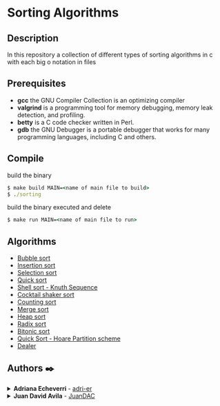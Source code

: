 # Sorting Algorithms
## Description
In this repository  a collection of different types of sorting algorithms in c with each big o notation in files
## Prerequisites
* __gcc__ the GNU Compiler Collection is an optimizing compiler 
* __valgrind__ is a programming tool for memory debugging, memory leak detection, and profiling. 
* __betty__ is a C code checker written in Perl.
* __gdb__   the GNU Debugger is a portable debugger that  works for many programming languages, including C and others.
## Compile
build the binary
```cmd
$ make build MAIN=<name of main file to build>
$ ./sorting
```
build the binary executed and delete
```cmd
$ make run MAIN=<name of main file to run>
```
## Algorithms
* [Bubble sort](0-bubble_sort.md)
* [Insertion sort]()
* [Selection sort]()
* [Quick sort]()
* [Shell sort - Knuth Sequence]()
* [Cocktail shaker sort]()
* [Counting sort]()
* [Merge sort]()
* [Heap sort]()
* [Radix sort]()
* [Bitonic sort]()
* [Quick Sort - Hoare Partition scheme]()
* [Dealer]()

## Authors ✒️
<details  style="user-select: none;">
	<summary>
		<strong style="cursor: pointer;">Adriana Echeverri</strong> - <a href="https://github.com/adri-er" target="_blank">adri-er</a>
	</summary>
	<img align="center" src="https://github-readme-stats.vercel.app/api/top-langs/?username=adri-er&layout=compact&theme=vue&langs_count=6" alt="adri-er github stats"/>
</details>

<details  style="user-select: none;">
	<summary>
		<strong style="cursor: pointer;">Juan David Avila</strong> - <a href="https://github.com/JuanDAC" target="_blank">JuanDAC</a>
	</summary>
	<img align="center" src="https://github-readme-stats.vercel.app/api/top-langs/?username=JuanDAC&layout=compact&theme=vue&langs_count=6" alt="adri-er github stats"/>
</details>

